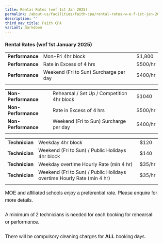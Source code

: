 ```yaml
---
title: Rental Rates (wef 1st Jan 2025)
permalink: /about-us/facilities/faith-cpa/rental-rates-w-e-f-1st-jan-2025/
description: ""
third_nav_title: Faith CPA
variant: markdown
---
```

### **Rental Rates (wef 1st January 2025)**


|  ||  |
| -------- | -------- | -------- |
| **Performance**  | Mon-Fri 4hr block  | $1,800    |
| **Performance**  | Rate in Excess of 4 hrs  | $500/hr   |
| **Performance**  | Weekend (Fri to Sun) Surcharge per day  | $400/hr   |
|  |  |  |

|  ||  |
| -------- | -------- | -------- |
| **Non-Performance**  |Rehearsal / Set Up / Competition 4hr block  | $1040   |
| **Non-Performance**  | Rate in Excess of 4 hrs  | $500/hr   |
| **Non-Performance**  | Weekend (Fri to Sun) Surcharge per day  | $400/hr   |
|  |  |  |

|  ||  |
| -------- | -------- | -------- |
| **Technician** |Weekday 4hr block  | $120   |
| **Technician** | Weekend (Fri to Sun) / Public Holidays 4hr block  | $140  |
|**Technician**  | Weekday overtime Hourly Rate (min 4 hr)  | $35/hr   |
|**Technician**  | Weekend (Fri to Sun) / Public Holidays overtime Hourly Rate (min 4 hr)  | $35/hr   |
|  |  |  |

<p style="font-family:Arial, sans-serif;font-size:16px;
  font-weight:normal;line-height:1.5">MOE and affiliated schools enjoy a preferential rate. Please enquire for more details.<br><br>A minimum of 2 technicians is needed for each booking for rehearsal or performance.<br><br>There will be compulsory cleaning charges for&nbsp;<b>ALL</b>&nbsp;booking days.<br><br>
	</p>